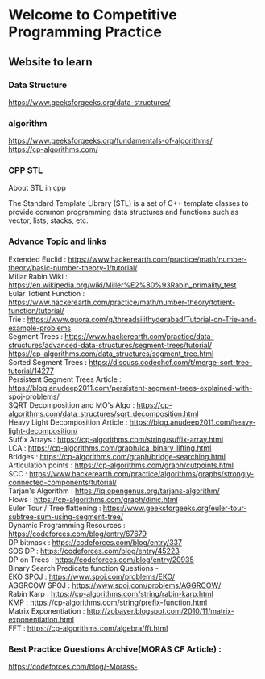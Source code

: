 # Welcome to Competitive Programming Practice

## Website to learn
### Data Structure
https://www.geeksforgeeks.org/data-structures/ <br>
### algorithm
https://www.geeksforgeeks.org/fundamentals-of-algorithms/<br>
https://cp-algorithms.com/ <br>


###  CPP STL
About STL in cpp

The Standard Template Library (STL)
 is a set of C++ template classes 
to provide common programming 
data structures and functions 
such as vector, lists, stacks, etc.


### Advance Topic and links
Extended Euclid : https://www.hackerearth.com/practice/math/number-theory/basic-number-theory-1/tutorial/ <br>
Millar Rabin Wiki : https://en.wikipedia.org/wiki/Miller%E2%80%93Rabin_primality_test <br>
Eular Totient Function : https://www.hackerearth.com/practice/math/number-theory/totient-function/tutorial/ <br>
Trie : https://www.quora.com/q/threadsiiithyderabad/Tutorial-on-Trie-and-example-problems <br>
Segment Trees : https://www.hackerearth.com/practice/data-structures/advanced-data-structures/segment-trees/tutorial/ <br>
https://cp-algorithms.com/data_structures/segment_tree.html <br>
Sorted Segment Trees : https://discuss.codechef.com/t/merge-sort-tree-tutorial/14277 <br>
Persistent Segment Trees Article : https://blog.anudeep2011.com/persistent-segment-trees-explained-with-spoj-problems/ <br>
SQRT Decomposition and MO's Algo : https://cp-algorithms.com/data_structures/sqrt_decomposition.html <br>
Heavy Light Decomposition Article : https://blog.anudeep2011.com/heavy-light-decomposition/ <br>
Suffix Arrays : https://cp-algorithms.com/string/suffix-array.html <br>
LCA : https://cp-algorithms.com/graph/lca_binary_lifting.html <br>
Bridges  : https://cp-algorithms.com/graph/bridge-searching.html  <br>
Articulation points : https://cp-algorithms.com/graph/cutpoints.html  <br>
SCC : https://www.hackerearth.com/practice/algorithms/graphs/strongly-connected-components/tutorial/ <br>
Tarjan's Algorithm : https://iq.opengenus.org/tarjans-algorithm/ <br>
Flows : https://cp-algorithms.com/graph/dinic.html <br>
Euler Tour / Tree flattening : https://www.geeksforgeeks.org/euler-tour-subtree-sum-using-segment-tree/ <br>
Dynamic Programming Resources : https://codeforces.com/blog/entry/67679 <br>
DP bitmask : https://codeforces.com/blog/entry/337 <br>
SOS DP : https://codeforces.com/blog/entry/45223 <br>
DP on Trees : https://codeforces.com/blog/entry/20935 <br>
Binary Search Predicate function Questions - <br>
EKO SPOJ : https://www.spoj.com/problems/EKO/ <br>
AGGRCOW SPOJ : https://www.spoj.com/problems/AGGRCOW/ <br>
Rabin Karp : https://cp-algorithms.com/string/rabin-karp.html <br>
KMP : https://cp-algorithms.com/string/prefix-function.html <br>
Matrix Exponentiation : http://zobayer.blogspot.com/2010/11/matrix-exponentiation.html  <br>
FFT : https://cp-algorithms.com/algebra/fft.html <br>
### Best Practice Questions Archive(MORAS CF Article)  : <br>
https://codeforces.com/blog/-Morass-<br>




